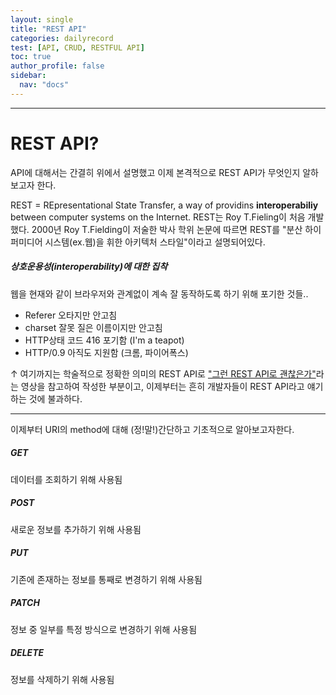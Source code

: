 ```yaml
---
layout: single
title: "REST API"
categories: dailyrecord
test: [API, CRUD, RESTFUL API]
toc: true
author_profile: false
sidebar:
  nav: "docs"
---
```


---

# REST API?

API에 대해서는 간결히 위에서 설명했고 이제 본격적으로 REST API가 무엇인지 알하보고자 한다.

REST = REpresentational State Transfer, a way of providins **interoperabiliy** between computer systems on the Internet.
REST는 Roy T.Fieling이 처음 개발했다. 2000년 Roy T.Fielding이 저술한 박사 학위 논문에 따르면 REST를 "분산 하이퍼미디어 시스템(ex.웹)을 휘한 아키텍처 스타일"이라고 설명되어있다.

##### 상호운용성(interoperability)에 대한 집착

웹을 현재와 같이 브라우저와 관계없이 계속 잘 동작하도록 하기 위해 포기한 것들..

- Referer 오타지만 안고침
- charset 잘못 질은 이름이지만 안고침
- HTTP상태 코드 416 포기함 (I'm a teapot)
- HTTP/0.9 아직도 지원함 (크롬, 파이어폭스)

↑ 여기까지는 학술적으로 정확한 의미의 REST API로 ["그런 REST API로 괜찮은가"](https://www.youtube.com/watch?v=RP_f5dMoHFc)라는 영상을 참고하여 작성한 부분이고, 이제부터는 흔히 개발자들이 REST API라고 얘기하는 것에 불과하다.

---

이제부터 URI의 method에 대해 (정!말!)간단하고 기초적으로 알아보고자한다.

##### GET

데이터를 조회하기 위해 사용됨

##### POST

새로운 정보를 추가하기 위해 사용됨

##### PUT

기존에 존재하는 정보를 통째로 변경하기 위해 사용됨

##### PATCH

정보 중 일부를 특정 방식으로 변경하기 위해 사용됨

##### DELETE

정보를 삭제하기 위해 사용됨
